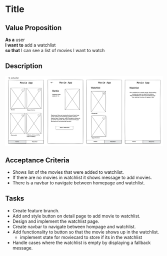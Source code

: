 # Title

## Value Proposition

**As a** user <br>
**I want to** add a watchlist <br>
**so that** I can see a list of movies I want to watch <br>

## Description

![wireframe](./assets/scribble-watchlist.png)

## Acceptance Criteria

- Shows list of the movies that were added to watchlist.
- If there are no movies in watchlist it shows message to add movies.
- There is a navbar to navigate between homepage and watchlist.

## Tasks

- Create feature branch.
- Add and style button on detail page to add movie to watchlist.
- Design and implement the watchlist page.
- Create navbar to navigate between hompage and watchlist.
- Add functionality to button so that the movie shows up in the watchlist.
  - implement state for moviecard to store if its in the watchlist
- Handle cases where the watchlist is empty by displaying a fallback message.

